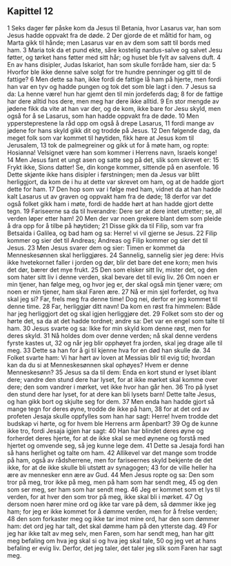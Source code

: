 ## Kapittel 12

1 Seks dager før påske kom da Jesus til Betania, hvor Lasarus var, han som Jesus hadde oppvakt fra de døde.
2 Der gjorde de et måltid for ham, og Marta gikk til hånde; men Lasarus var en av dem som satt til bords med ham.
3 Maria tok da et pund ekte, såre kostelig nardus-salve og salvet Jesu føtter, og tørket hans føtter med sitt hår; og huset ble fylt av salvens duft.
4 En av hans disipler, Judas Iskariot, han som skulle forråde ham, sier da:
5 Hvorfor ble ikke denne salve solgt for tre hundre penninger og gitt til de fattige?
6 Men dette sa han, ikke fordi de fattige lå ham på hjerte, men fordi han var en tyv og hadde pungen og tok det som ble lagt i den.
7 Jesus sa da: La henne være! hun har gjemt den til min jordeferds dag;
8 for de fattige har dere alltid hos dere, men meg har dere ikke alltid.
9 En stor mengde av jødene fikk da vite at han var der, og de kom, ikke bare for Jesu skyld, men også for å se Lasarus, som han hadde oppvakt fra de døde.
10 Men yppersteprestene la råd opp om også å drepe Lasarus,
11 fordi mange av jødene for hans skyld gikk dit og trodde på Jesus.
12 Den følgende dag, da meget folk som var kommet til høytiden, fikk høre at Jesus kom til Jerusalem,
13 tok de palmegreiner og gikk ut for å møte ham, og ropte: Hosianna! Velsignet være han som kommer i Herrens navn, Israels konge!
14 Men Jesus fant et ungt asen og satte seg på det, slik som skrevet er:
15 Frykt ikke, Sions datter! Se, din konge kommer, sittende på en asenfole.
16 Dette skjønte ikke hans disipler i førstningen; men da Jesus var blitt herliggjort, da kom de i hu at dette var skrevet om ham, og at de hadde gjort dette for ham.
17 Den hop som var i følge med ham, vidnet da at han hadde kalt Lasarus ut av graven og oppvakt ham fra de døde;
18 derfor var det også folket gikk ham i møte, fordi de hadde hørt at han hadde gjort dette tegn.
19 Fariseerne sa da til hverandre: Dere ser at dere intet utretter; se, all verden løper etter ham!
20 Men der var noen grekere blant dem som pleide å dra opp for å tilbe på høytiden;
21 Disse gikk da til Filip, som var fra Betsaida i Galilea, og bad ham og sa: Herre! vi vil gjerne se Jesus.
22 Filip kommer og sier det til Andreas; Andreas og Filip kommer og sier det til Jesus.
23 Men Jesus svarer dem og sier: Timen er kommet da Menneskesønnen skal herliggjøres.
24 Sannelig, sannelig sier jeg dere: Hvis ikke hvetekornet faller i jorden og dør, blir det bare det ene korn; men hvis det dør, bærer det mye frukt.
25 Den som elsker sitt liv, mister det, og den som hater sitt liv i denne verden, skal bevare det til evig liv.
26 Om noen er min tjener, han følge meg, og hvor jeg er, der skal også min tjener være; om noen er min tjener, ham skal Faren ære.
27 Nå er min sjel forferdet, og hva skal jeg si? Far, frels meg fra denne time! Dog nei, derfor er jeg kommet til denne time.
28 Far, herliggjør ditt navn! Da kom en røst fra himmelen: Både har jeg herliggjort det og skal igjen herliggjøre det.
29 Folket som sto der og hørte det, sa da at det hadde tordnet; andre sa: Det var en engel som talte til ham.
30 Jesus svarte og sa: Ikke for min skyld kom denne røst, men for deres skyld.
31 Nå holdes dom over denne verden; nå skal denne verdens fyrste kastes ut,
32 og når jeg blir opphøyet fra jorden, skal jeg drage alle til meg.
33 Dette sa han for å gi til kjenne hva for en død han skulle dø.
34 Folket svarte ham: Vi har hørt av loven at Messias blir til evig tid; hvordan kan da du si at Menneskesønnen skal ophøyes? Hvem er denne Menneskesønn?
35 Jesus sa da til dem: Enda en kort stund er lyset iblant dere; vandre den stund dere har lyset, for at ikke mørket skal komme over dere; den som vandrer i mørket, vet ikke hvor han går hen.
36 Tro på lyset den stund dere har lyset, for at dere kan bli lysets barn! Dette talte Jesus, og han gikk bort og skjulte seg for dem.
37 Men enda han hadde gjort så mange tegn for deres øyne, trodde de ikke på ham,
38 for at det ord av profeten Jesaja skulle oppfylles som han har sagt: Herre! hvem trodde det budskap vi hørte, og for hvem ble Herrens arm åpenbart?
39 Og de kunne ikke tro, fordi Jesaja igjen har sagt:
40 Han har blindet deres øyne og forherdet deres hjerte, for at de ikke skal se med øynene og forstå med hjertet og omvende seg, så jeg kunne lege dem.
41 Dette sa Jesaja fordi han så hans herlighet og talte om ham.
42 Allikevel var det mange som trodde på ham, også av rådsherrene, men for fariseernes skyld bekjente de det ikke, for at de ikke skulle bli utstøtt av synagogen;
43 for de ville heller ha ære av mennesker enn ære av Gud.
44 Men Jesus ropte og sa: Den som tror på meg, tror ikke på meg, men på ham som har sendt meg,
45 og den som ser meg, ser ham som har sendt meg.
46 Jeg er kommet som et lys til verden, for at hver den som tror på meg, ikke skal bli i mørket.
47 Og dersom noen hører mine ord og ikke tar vare på dem, så dømmer ikke jeg ham; for jeg er ikke kommet for å dømme verden, men for å frelse verden;
48 den som forkaster meg og ikke tar imot mine ord, har den som dømmer ham: det ord jeg har talt, det skal dømme ham på den ytterste dag.
49 For jeg har ikke talt av meg selv, men Faren, som har sendt meg, han har gitt meg befaling om hva jeg skal si og hva jeg skal tale,
50 og jeg vet at hans befaling er evig liv. Derfor, det jeg taler, det taler jeg slik som Faren har sagt meg.
